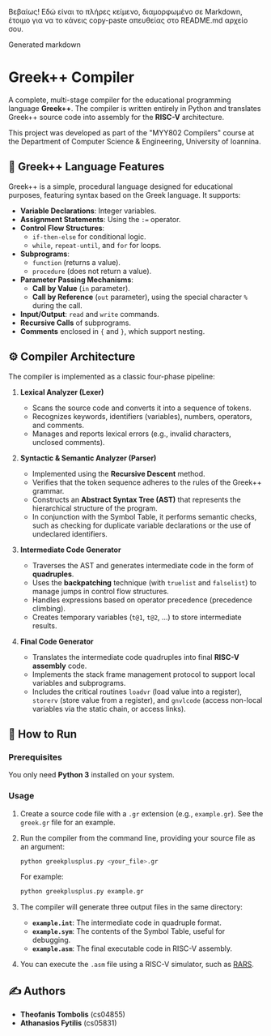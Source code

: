 Βεβαίως! Εδώ είναι το πλήρες κείμενο, διαμορφωμένο σε Markdown, έτοιμο για να το κάνεις copy-paste απευθείας στο README.md αρχείο σου.

Generated markdown
# Greek++ Compiler

A complete, multi-stage compiler for the educational programming language **Greek++**. The compiler is written entirely in Python and translates Greek++ source code into assembly for the **RISC-V** architecture.

This project was developed as part of the "MYY802 Compilers" course at the Department of Computer Science & Engineering, University of Ioannina.

## 📖 Greek++ Language Features

Greek++ is a simple, procedural language designed for educational purposes, featuring syntax based on the Greek language. It supports:

*   **Variable Declarations**: Integer variables.
*   **Assignment Statements**: Using the `:=` operator.
*   **Control Flow Structures**:
    *   `if-then-else` for conditional logic.
    *   `while`, `repeat-until`, and `for` for loops.
*   **Subprograms**:
    *   `function` (returns a value).
    *   `procedure` (does not return a value).
*   **Parameter Passing Mechanisms**:
    *   **Call by Value** (`in` parameter).
    *   **Call by Reference** (`out` parameter), using the special character `%` during the call.
*   **Input/Output**: `read` and `write` commands.
*   **Recursive Calls** of subprograms.
*   **Comments** enclosed in `{` and `}`, which support nesting.

## ⚙️ Compiler Architecture

The compiler is implemented as a classic four-phase pipeline:

1.  **Lexical Analyzer (Lexer)**
    *   Scans the source code and converts it into a sequence of tokens.
    *   Recognizes keywords, identifiers (variables), numbers, operators, and comments.
    *   Manages and reports lexical errors (e.g., invalid characters, unclosed comments).

2.  **Syntactic & Semantic Analyzer (Parser)**
    *   Implemented using the **Recursive Descent** method.
    *   Verifies that the token sequence adheres to the rules of the Greek++ grammar.
    *   Constructs an **Abstract Syntax Tree (AST)** that represents the hierarchical structure of the program.
    *   In conjunction with the Symbol Table, it performs semantic checks, such as checking for duplicate variable declarations or the use of undeclared identifiers.

3.  **Intermediate Code Generator**
    *   Traverses the AST and generates intermediate code in the form of **quadruples**.
    *   Uses the **backpatching** technique (with `truelist` and `falselist`) to manage jumps in control flow structures.
    *   Handles expressions based on operator precedence (precedence climbing).
    *   Creates temporary variables (`t@1`, `t@2`, ...) to store intermediate results.

4.  **Final Code Generator**
    *   Translates the intermediate code quadruples into final **RISC-V assembly** code.
    *   Implements the stack frame management protocol to support local variables and subprograms.
    *   Includes the critical routines `loadvr` (load value into a register), `storerv` (store value from a register), and `gnvlcode` (access non-local variables via the static chain, or access links).

## 🚀 How to Run

### Prerequisites

You only need **Python 3** installed on your system.

### Usage

1.  Create a source code file with a `.gr` extension (e.g., `example.gr`). See the `greek.gr` file for an example.

2.  Run the compiler from the command line, providing your source file as an argument:
    ```bash
    python greekplusplus.py <your_file>.gr
    ```
    For example:
    ```bash
    python greekplusplus.py example.gr
    ```

3.  The compiler will generate three output files in the same directory:
    *   **`example.int`**: The intermediate code in quadruple format.
    *   **`example.sym`**: The contents of the Symbol Table, useful for debugging.
    *   **`example.asm`**: The final executable code in RISC-V assembly.

4.  You can execute the `.asm` file using a RISC-V simulator, such as [RARS](https://github.com/TheThirdOne/rars).

## ✍️ Authors

*   **Theofanis Tombolis** (cs04855)
*   **Athanasios Fytilis** (cs05831)

